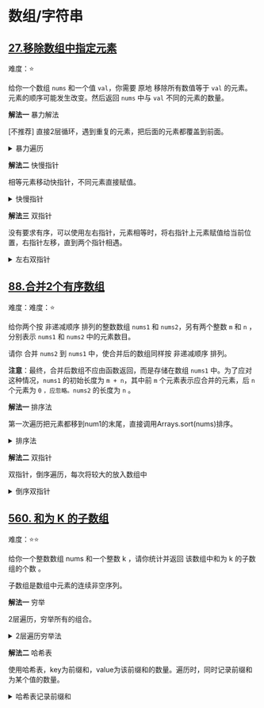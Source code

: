 # 数组/字符串


## [27.移除数组中指定元素](https://leetcode.cn/problems/remove-element/description/)

难度：⭐️

给你一个数组 `nums` 和一个值 `val`，你需要 原地 移除所有数值等于 `val` 的元素。元素的顺序可能发生改变。然后返回 `nums` 中与 `val` 不同的元素的数量。

**解法一** 暴力解法

[不推荐] 直接2层循环，遇到重复的元素，把后面的元素都覆盖到前面。

<details>
  <summary>暴力遍历</summary>
  ```java
    public int removeElement(int[] nums, int val) {
        int k = 0;
        for (int i = 0; i < nums.length - k;) {
            if (nums[i] != val) {
                i++;
                continue;
            }
            k++;
            for (int j = i; j < nums.length - 1; j++) {
                nums[j] = nums[j + 1];
            }
        }
        return nums.length - k;
    }
  ```
</details>

**解法二** 快慢指针

相等元素移动快指针，不同元素直接赋值。

<details>
  <summary>快慢指针</summary>
  ```java
    public int removeElement(int[] nums, int val) {
        int slow = 0;
        int fast = 0;
        int k = 0;
        while (fast < nums.length) {
            if (nums[fast] == val) {
                fast++;
            } else {
                nums[slow] = nums[fast];
                slow++;
                fast++;
                k++;
            }
        }
        return k;
    }
  ```
</details>

**解法三** 双指针

没有要求有序，可以使用左右指针，元素相等时，将右指针上元素赋值给当前位置，右指针左移，直到两个指针相遇。

<details>
  <summary>左右双指针</summary>
  ```java
    public int removeElement(int[] nums, int val) {
        int left = 0;
        int right = nums.length;
        int k = 0;
        while (left < right) {
            if (nums[left] == val) {
                nums[left] = nums[right - 1];
                right--;
            } else {
                k++;
                left++;
            }
        }
        return k;
    }
  ```
</details>

## [88.合并2个有序数组](https://leetcode.cn/problems/merge-sorted-array/description)

难度：难度：⭐️

给你两个按 非递减顺序 排列的整数数组 `nums1` 和 `nums2`，另有两个整数 `m` 和 `n` ，分别表示 `nums1` 和 `nums2` 中的元素数目。

请你 合并 `nums2` 到 `nums1` 中，使合并后的数组同样按 非递减顺序 排列。

**注意**：最终，合并后数组不应由函数返回，而是存储在数组 `nums1` 中。为了应对这种情况，`nums1` 的初始长度为 `m + n`，其中前 `m` 个元素表示应合并的元素，后 `n` 个元素为 `0` `，应忽略。nums2` 的长度为 `n` 。

**解法一**  排序法 

第一次遍历把元素都移到num1的末尾，直接调用Arrays.sort(nums)排序。

<details>
  <summary>排序法</summary>
  ```java
    public void merge(int[] nums1, int m, int[] nums2, int n) {
        for (int i = 0; i < n; i++) {
            nums1[m + i] = nums2[i];
        }
        Arrays.sort(nums1);
    }
  ```
</details>

**解法二**  双指针

双指针，倒序遍历，每次将较大的放入数组中

<details>
  <summary>倒序双指针</summary>
  ```java
    public void merge(int[] nums1, int m, int[] nums2, int n) {
        for (int i = m + n - 1; i >= 0; i--) {
            if (n == 0) {
                break;
            }
            if (m > 0 && nums1[m - 1] > nums2[n - 1]) {
                nums1[i] = nums1[m - 1];
                m--;
            } else {
                nums1[i] = nums2[n - 1];
                n--;
            }
        }
    }
  ```
</details>


## [560. 和为 K 的子数组](https://leetcode.cn/problems/subarray-sum-equals-k)

难度：⭐️⭐️

给你一个整数数组 nums 和一个整数 k ，请你统计并返回 该数组中和为 k 的子数组的个数 。

子数组是数组中元素的连续非空序列。

**解法一** 穷举

2层遍历，穷举所有的组合。

<details>
  <summary>2层遍历穷举法</summary>
  ```Java
  public int subarraySum(int[] nums, int k) {
        int ret = 0;
        for (int i = 0; i < nums.length; i++) {
            int sum = 0;
            for (int j = i; j < nums.length; j++) {
                sum += nums[j];
                if (sum == k) {
                    ret++;
                }
            }
        }
        return ret;
    }
  ```

</details>


**解法二** 哈希表  

使用哈希表，key为前缀和，value为该前缀和的数量。遍历时，同时记录前缀和为某个值的数量。

<details>
  <summary>哈希表记录前缀和</summary>
  ```Java
  public int subarraySum(int[] nums, int k) {
        // <sum, count>
        Map<Integer, Integer> map = new HashMap<>();
        map.put(0, 1);
        int count = 0;
        int sum = 0;
        for (int i = 0; i < nums.length; i++) {
            sum += nums[i];
            if (map.containsKey(sum - k)) {
                count += map.get(sum - k);
            }
            map.put(sum, map.getOrDefault(sum, 0) + 1);
        }
        return count;
    }
  ```

</details>